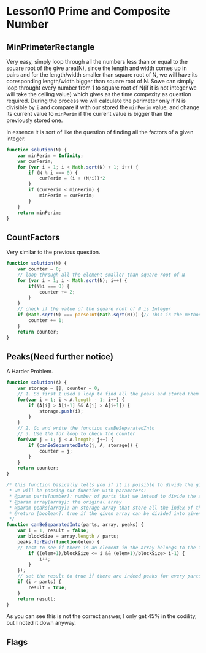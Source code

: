 # Lesson10 Prime and Composite Number

## MinPrimeterRectangle

Very easy, simply loop through all the numbers less than or equal to the square root of the give area(N), since the length and width comes up in pairs and for the length/width smaller than square root of N, we will have its coresponding length/width bigger than square root of N. Sowe can simply loop throught every number from 1 to square root of N(if it is not integer we will take the ceiling value) which gives as the time compexity as question required. During the process we will calculate the perimeter only if N is divisible by `i` and compare it with our stored the `minPerim` value, and change its current value to `minPerim` if the current value is bigger than the previously stored one.

In essence it is sort of like the question of finding all the factors of a given integer.

```javascript
function solution(N) {
    var minPerim = Infinity;
    var curPerim;
    for (var i = 1; i < Math.sqrt(N) + 1; i++) {
        if (N % i === 0) {
            curPerim = (i + (N/i))*2
        }
        if (curPerim < minPerim) {
            minPerim = curPerim;
        }
    }
    return minPerim;
}
```

## CountFactors
Very similar to the previous question. 

```javascript
function solution(N) {
    var counter = 0;
    // loop through all the element smaller than square root of N
    for (var i = 1; i < Math.sqrt(N); i++) {
        if(N%i === 0) {
            counter += 2;
        }
    }
    // check if the value of the square root of N is Integer
    if (Math.sqrt(N) === parseInt(Math.sqrt(N))) {// This is the method to check integer in JavaScript
        counter += 1;
    }
    return counter;
}
```
## Peaks(Need further notice)

A Harder Problem. 

```javascript
function solution(A) {
    var storage = [], counter = 0;
    // 1. So first I used a loop to find all the peaks and stored them all into an array called storage
    for(var i = 1; i < A.length - 1; i++) {
        if (A[i] > A[i-1] && A[i] > A[i+1]) {
            storage.push(i);
        }
    }
    // 2. Go and write the function canBeSeparatedInto
    // 3. Use the for loop to check the counter
    for(var j = 1; j < A.length; j++) {
        if (canBeSeparatedInto(j, A, storage)) {
            counter = j;
        }
    }
    return counter;
}

/* this function basically tells you if it is possible to divide the given array into given parts
 * we will be passing our function with parameters: 
 * @param parts[number]: number of parts that we intend to divide the array into
 * @param array[array]: the original array
 * @param peaks[array]: an storage array that store all the index of the peaks
 * @return [boolean]: true if the given array can be divided into given parts, false otherwise
 */
function canBeSeparatedInto(parts, array, peaks) {
    var i = 1, result = false;
    var blockSize = array.length / parts;
    peaks.forEach(function(elem) {
    // test to see if there is an element in the array belongs to the ith part
        if ((elem+1)/blockSize <= i && (elem+1)/blockSize> i-1) {
            i++;
        }
    });
    // set the result to true if there are indeed peaks for every parts
    if (i > parts) {
        result = true;
    }
    return result;
}

```
As you can see this is not the correct answer, I only get 45% in the codility, but I noted it down anyway.

## Flags

